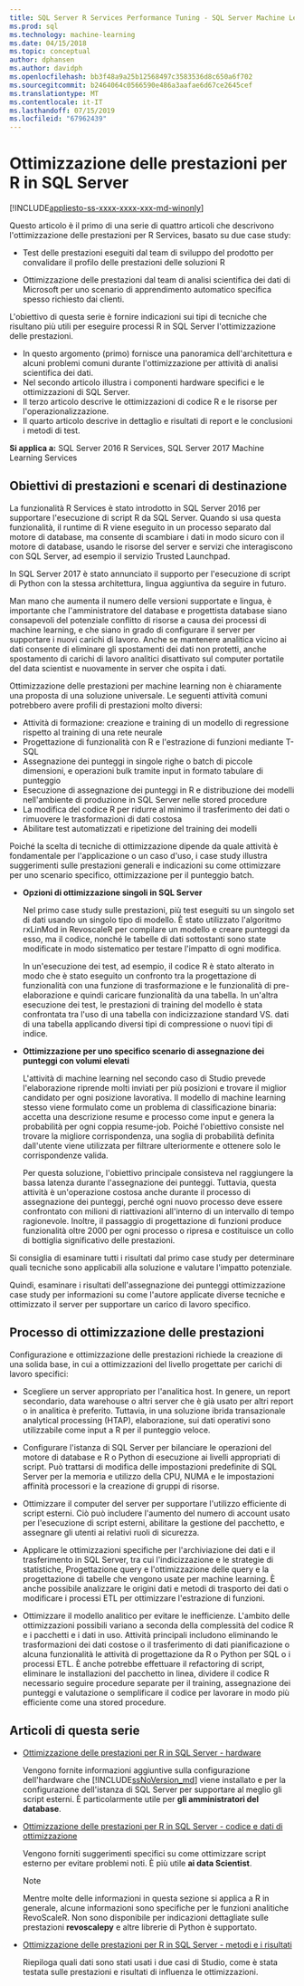 ```yaml
---
title: SQL Server R Services Performance Tuning - SQL Server Machine Learning Services
ms.prod: sql
ms.technology: machine-learning
ms.date: 04/15/2018
ms.topic: conceptual
author: dphansen
ms.author: davidph
ms.openlocfilehash: bb3f48a9a25b12568497c3583536d8c650a6f702
ms.sourcegitcommit: b2464064c0566590e486a3aafae6d67ce2645cef
ms.translationtype: MT
ms.contentlocale: it-IT
ms.lasthandoff: 07/15/2019
ms.locfileid: "67962439"
---
```

# <a name="performance-tuning-for-r-in-sql-server"></a>Ottimizzazione delle prestazioni per R in SQL Server
[!INCLUDE[appliesto-ss-xxxx-xxxx-xxx-md-winonly](../../includes/appliesto-ss-xxxx-xxxx-xxx-md-winonly.md)]

Questo articolo è il primo di una serie di quattro articoli che descrivono l'ottimizzazione delle prestazioni per R Services, basato su due case study:

- Test delle prestazioni eseguiti dal team di sviluppo del prodotto per convalidare il profilo delle prestazioni delle soluzioni R

- Ottimizzazione delle prestazioni dal team di analisi scientifica dei dati di Microsoft per uno scenario di apprendimento automatico specifica spesso richiesto dai clienti.

L'obiettivo di questa serie è fornire indicazioni sui tipi di tecniche che risultano più utili per eseguire processi R in SQL Server l'ottimizzazione delle prestazioni.

+ In questo argomento (primo) fornisce una panoramica dell'architettura e alcuni problemi comuni durante l'ottimizzazione per attività di analisi scientifica dei dati.
+ Nel secondo articolo illustra i componenti hardware specifici e le ottimizzazioni di SQL Server.
+ Il terzo articolo descrive le ottimizzazioni di codice R e le risorse per l'operazionalizzazione.
+ Il quarto articolo descrive in dettaglio e risultati di report e le conclusioni i metodi di test.

**Si applica a:** SQL Server 2016 R Services, SQL Server 2017 Machine Learning Services

## <a name="performance-goals-and-targeted-scenarios"></a>Obiettivi di prestazioni e scenari di destinazione

La funzionalità R Services è stato introdotto in SQL Server 2016 per supportare l'esecuzione di script R da SQL Server. Quando si usa questa funzionalità, il runtime di R viene eseguito in un processo separato dal motore di database, ma consente di scambiare i dati in modo sicuro con il motore di database, usando le risorse del server e servizi che interagiscono con SQL Server, ad esempio il servizio Trusted Launchpad.

In SQL Server 2017 è stato annunciato il supporto per l'esecuzione di script di Python con la stessa architettura, lingua aggiuntiva da seguire in futuro.

Man mano che aumenta il numero delle versioni supportate e lingua, è importante che l'amministratore del database e progettista database siano consapevoli del potenziale conflitto di risorse a causa dei processi di machine learning, e che siano in grado di configurare il server per supportare i nuovi carichi di lavoro. Anche se mantenere analitica vicino ai dati consente di eliminare gli spostamenti dei dati non protetti, anche spostamento di carichi di lavoro analitici disattivato sul computer portatile del data scientist e nuovamente in server che ospita i dati.

Ottimizzazione delle prestazioni per machine learning non è chiaramente una proposta di una soluzione universale. Le seguenti attività comuni potrebbero avere profili di prestazioni molto diversi:

- Attività di formazione: creazione e training di un modello di regressione rispetto al training di una rete neurale
- Progettazione di funzionalità con R e l'estrazione di funzioni mediante T-SQL
- Assegnazione dei punteggi in singole righe o batch di piccole dimensioni, e operazioni bulk tramite input in formato tabulare di punteggio
- Esecuzione di assegnazione dei punteggi in R e distribuzione dei modelli nell'ambiente di produzione in SQL Server nelle stored procedure
- La modifica del codice R per ridurre al minimo il trasferimento dei dati o rimuovere le trasformazioni di dati costosa
- Abilitare test automatizzati e ripetizione del training dei modelli

Poiché la scelta di tecniche di ottimizzazione dipende da quale attività è fondamentale per l'applicazione o un caso d'uso, i case study illustra suggerimenti sulle prestazioni generali e indicazioni su come ottimizzare per uno scenario specifico, ottimizzazione per il punteggio batch.

+ **Opzioni di ottimizzazione singoli in SQL Server**

    Nel primo case study sulle prestazioni, più test eseguiti su un singolo set di dati usando un singolo tipo di modello. È stato utilizzato l'algoritmo rxLinMod in RevoscaleR per compilare un modello e creare punteggi da esso, ma il codice, nonché le tabelle di dati sottostanti sono state modificate in modo sistematico per testare l'impatto di ogni modifica.

    In un'esecuzione dei test, ad esempio, il codice R è stato alterato in modo che è stato eseguito un confronto tra la progettazione di funzionalità con una funzione di trasformazione e le funzionalità di pre-elaborazione e quindi caricare funzionalità da una tabella. In un'altra esecuzione dei test, le prestazioni di training del modello è stata confrontata tra l'uso di una tabella con indicizzazione standard VS. dati di una tabella applicando diversi tipi di compressione o nuovi tipi di indice.

+ **Ottimizzazione per uno specifico scenario di assegnazione dei punteggi con volumi elevati**

    L'attività di machine learning nel secondo caso di Studio prevede l'elaborazione riprende molti inviati per più posizioni e trovare il miglior candidato per ogni posizione lavorativa. Il modello di machine learning stesso viene formulato come un problema di classificazione binaria: accetta una descrizione resume e processo come input e genera la probabilità per ogni coppia resume-job. Poiché l'obiettivo consiste nel trovare la migliore corrispondenza, una soglia di probabilità definita dall'utente viene utilizzata per filtrare ulteriormente e ottenere solo le corrispondenze valida.

    Per questa soluzione, l'obiettivo principale consisteva nel raggiungere la bassa latenza durante l'assegnazione dei punteggi. Tuttavia, questa attività è un'operazione costosa anche durante il processo di assegnazione dei punteggi, perché ogni nuovo processo deve essere confrontato con milioni di riattivazioni all'interno di un intervallo di tempo ragionevole. Inoltre, il passaggio di progettazione di funzioni produce funzionalità oltre 2000 per ogni processo o ripresa e costituisce un collo di bottiglia significativo delle prestazioni.

Si consiglia di esaminare tutti i risultati dal primo case study per determinare quali tecniche sono applicabili alla soluzione e valutare l'impatto potenziale.

Quindi, esaminare i risultati dell'assegnazione dei punteggi ottimizzazione case study per informazioni su come l'autore applicate diverse tecniche e ottimizzato il server per supportare un carico di lavoro specifico.

## <a name="performance-optimization-process"></a>Processo di ottimizzazione delle prestazioni

Configurazione e ottimizzazione delle prestazioni richiede la creazione di una solida base, in cui a ottimizzazioni del livello progettate per carichi di lavoro specifici:

- Scegliere un server appropriato per l'analitica host. In genere, un report secondario, data warehouse o altri server che è già usato per altri report o in analitica è preferito. Tuttavia, in una soluzione ibrida transazionale analytical processing (HTAP), elaborazione, sui dati operativi sono utilizzabile come input a R per il punteggio veloce.

- Configurare l'istanza di SQL Server per bilanciare le operazioni del motore di database e R o Python di esecuzione ai livelli appropriati di script. Può trattarsi di modifica delle impostazioni predefinite di SQL Server per la memoria e utilizzo della CPU, NUMA e le impostazioni affinità processori e la creazione di gruppi di risorse.

- Ottimizzare il computer del server per supportare l'utilizzo efficiente di script esterni. Ciò può includere l'aumento del numero di account usato per l'esecuzione di script esterni, abilitare la gestione del pacchetto, e assegnare gli utenti ai relativi ruoli di sicurezza.

- Applicare le ottimizzazioni specifiche per l'archiviazione dei dati e il trasferimento in SQL Server, tra cui l'indicizzazione e le strategie di statistiche, Progettazione query e l'ottimizzazione delle query e la progettazione di tabelle che vengono usate per machine learning. È anche possibile analizzare le origini dati e metodi di trasporto dei dati o modificare i processi ETL per ottimizzare l'estrazione di funzioni.

- Ottimizzare il modello analitico per evitare le inefficienze. L'ambito delle ottimizzazioni possibili variano a seconda della complessità del codice R e i pacchetti e i dati in uso. Attività principali includono eliminando le trasformazioni dei dati costose o il trasferimento di dati pianificazione o alcuna funzionalità le attività di progettazione da R o Python per SQL o i processi ETL. È anche potrebbe effettuare il refactoring di script, eliminare le installazioni del pacchetto in linea, dividere il codice R necessario seguire procedure separate per il training, assegnazione dei punteggi e valutazione o semplificare il codice per lavorare in modo più efficiente come una stored procedure.

## <a name="articles-in-this-series"></a>Articoli di questa serie

+ [Ottimizzazione delle prestazioni per R in SQL Server - hardware](../r/sql-server-configuration-r-services.md)

    Vengono fornite informazioni aggiuntive sulla configurazione dell'hardware che [!INCLUDE[ssNoVersion_md](../../includes/ssnoversion-md.md)] viene installato e per la configurazione dell'istanza di SQL Server per supportare al meglio gli script esterni. È particolarmente utile per **gli amministratori del database**.

+ [Ottimizzazione delle prestazioni per R in SQL Server - codice e dati di ottimizzazione](../r/r-and-data-optimization-r-services.md)

    Vengono forniti suggerimenti specifici su come ottimizzare script esterno per evitare problemi noti. È più utile **ai data Scientist**.

    > [!NOTE]
    > Mentre molte delle informazioni in questa sezione si applica a R in generale, alcune informazioni sono specifiche per le funzioni analitiche RevoScaleR. Non sono disponibile per indicazioni dettagliate sulle prestazioni **revoscalepy** e altre librerie di Python è supportato.
    >

+ [Ottimizzazione delle prestazioni per R in SQL Server - metodi e i risultati](../r/performance-case-study-r-services.md)

    Riepiloga quali dati sono stati usati i due casi di Studio, come è stata testata sulle prestazioni e risultati di influenza le ottimizzazioni.
